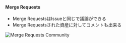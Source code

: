 #### Merge Requests
- Merge RequestsはIssueと同じで議論ができる
- Merge Requestsされた資産に対してコメントも出来る

![Merge Requests Community](./resources/mergerequestscomment.png)
